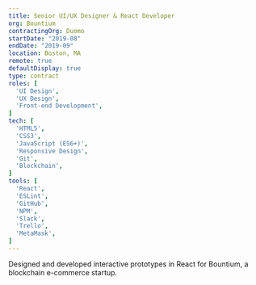 ```yaml
---
title: Senior UI/UX Designer & React Developer
org: Bountium
contractingOrg: Duomo
startDate: "2019-08"
endDate: "2019-09"
location: Boston, MA
remote: true
defaultDisplay: true
type: contract
roles: [
  'UI Design',
  'UX Design',
  'Front-end Development',
]
tech: [
  'HTML5',
  'CSS3',
  'JavaScript (ES6+)',
  'Responsive Design',
  'Git',
  'Blockchain',
]
tools: [
  'React',
  'ESLint',
  'GitHub',
  'NPM',
  'Slack',
  'Trello',
  'MetaMask',
]
---
```


Designed and developed interactive prototypes in React for Bountium, a blockchain e-commerce startup.